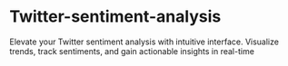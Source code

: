 # Twitter-sentiment-analysis
Elevate your Twitter sentiment analysis with intuitive interface. Visualize trends, track sentiments, and gain actionable insights in real-time
